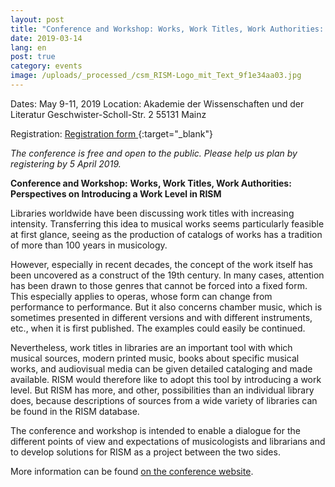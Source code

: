 ```yaml
---
layout: post
title: "Conference and Workshop: Works, Work Titles, Work Authorities: Perspectives on Introducing a Work Level in RISM"
date: 2019-03-14
lang: en
post: true
category: events
image: /uploads/_processed_/csm_RISM-Logo_mit_Text_9f1e34aa03.jpg
---
```



Dates: May 9-11, 2019
Location: Akademie der Wissenschaften und der Literatur
Geschwister-Scholl-Str. 2
55131 Mainz

Registration: [Registration form
](https://goo.gl/forms/PcmsxMznK8EWFaFV2){:target="_blank"}

_The conference is free and open to the public. Please help us plan by registering by 5 April 2019._



**Conference and Workshop:**  **Works, Work Titles, Work Authorities: Perspectives on Introducing a Work Level in RISM**

Libraries worldwide have been discussing work titles with increasing intensity. Transferring this idea to musical works seems particularly feasible at first glance, seeing as the production of catalogs of works has a tradition of more than 100 years in musicology.

However, especially in recent decades, the concept of the work itself has been uncovered as a construct of the 19th century. In many cases, attention has been drawn to those genres that cannot be forced into a fixed form. This especially applies to operas, whose form can change from performance to performance. But it also concerns chamber music, which is sometimes presented in different versions and with different instruments, etc., when it is first published. The examples could easily be continued.

Nevertheless, work titles in libraries are an important tool with which musical sources, modern printed music, books about specific musical works, and audiovisual media can be given detailed cataloging and made available. RISM would therefore like to adopt this tool by introducing a work level. But RISM has more, and other, possibilities than an individual library does, because descriptions of sources from a wide variety of libraries can be found in the RISM database.

The conference and workshop is intended to enable a dialogue for the different points of view and expectations of musicologists and librarians and to develop solutions for RISM as a project between the two sides.

More information can be found [on the conference website](/publications/introducing-a-work-level-in-rism-2019.html).







<script type="text/javascript">var switchTo5x=true;</script><script type="text/javascript" src="http://w.sharethis.com/button/buttons.js"></script><script type="text/javascript">stLight.options({publisher: "9b601438-1ce1-49d8-bfd7-9cff5df54c17", doNotHash: false, doNotCopy: false, hashAddressBar: false});</script>